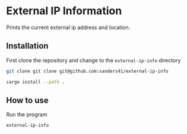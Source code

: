 # External IP Information

Prints the current external ip address and location.

## Installation

First clone the repository and change to the `external-ip-info` directory

```sh
git clone git clone git@github.com:sanders41/external-ip-info
```

```sh
cargo install --path .
```

## How to use

Run the program

```sh
external-ip-info
```
